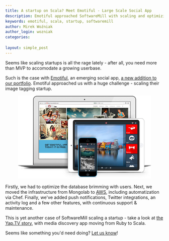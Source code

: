 ```yaml
---
title: A startup on Scala? Meet Emotiful - Large Scale Social App 
description: Emotiful approached SoftwareMill with scaling and optimizing the existing codebase. And adding some extra features on the way.
keywords: emotiful, scala, startup, softwaremill
author: Mirek Woźniak
author_login: wozniak
categories:

layout: simple_post
---
```


Seems like scaling startups is all the rage lately - after all, you need more than MVP to accomodate a growing userbase.

Such is the case with [Emotiful](http://app.emotiful.com), an emerging social app, [a new addition to our portfolio](https://softwaremill.com/portfolio/#emotiful). Emotiful approached us with a huge challenge - scaling their image tagging startup. 

<figure><a href="http://app.emotiful.com"><img src="/img/portfolio/emotiful.png" alt="Emotiful"/></a></figure>


Firstly, we had to optimize the database brimming with users. Next, we moved the infrastructure from Mongolab to [AWS](https://softwaremill.com/aws-consulting/), including automatization via Chef. Finally, we've added push notifications, Twitter integrations, an activity log and a few other features, with continuous support & maintenance. 

This is yet another case of SoftwareMill scaling a startup - take a look at [the Yap.TV story](https://softwaremill.com/scaling-ruby-scala-yap-reactive-platform/), with media discovery app moving from Ruby to Scala. 

Seems like something you'd need doing? [Let us know](http://softwaremill.com/contact)!
